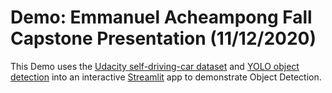 # Demo: Emmanuel Acheampong Fall Capstone Presentation (11/12/2020)

This Demo uses the [Udacity self-driving-car dataset](https://github.com/udacity/self-driving-car) and [YOLO object detection](https://pjreddie.com/darknet/yolo) into an interactive [Streamlit](https://streamlit.io) app to demonstrate Object Detection.




